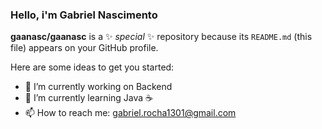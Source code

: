 ### Hello, i'm Gabriel Nascimento


**gaanasc/gaanasc** is a ✨ _special_ ✨ repository because its `README.md` (this file) appears on your GitHub profile.

Here are some ideas to get you started:

- 🔭 I’m currently working on Backend
- 🌱 I’m currently learning Java ☕
- 📫 How to reach me: gabriel.rocha1301@gmail.com
